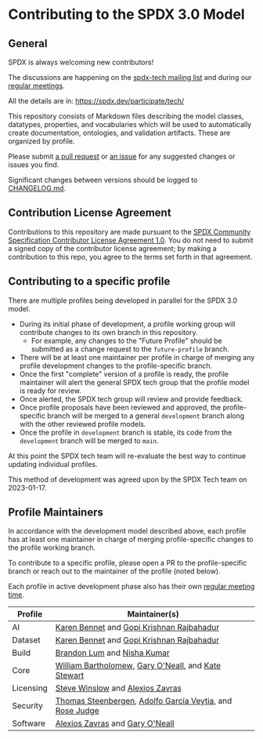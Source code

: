 # Contributing to the SPDX 3.0 Model

## General

SPDX is always welcoming new contributors!

The discussions are happening on the
[spdx-tech mailing list][spdx-tech-list]
and during our [regular meetings][meetings].

All the details are in: <https://spdx.dev/participate/tech/>

This repository consists of Markdown files describing the model classes,
datatypes, properties, and vocabularies which will be used to automatically
create documentation, ontologies, and validation artifacts.
These are organized by profile.

Please submit [a pull request][pull-requests] or [an issue][issues]
for any suggested changes or issues you find.

Significant changes between versions should be logged to
[CHANGELOG.md](CHANGELOG.md).

## Contribution License Agreement

Contributions to this repository are made pursuant to the
[SPDX Community Specification Contributor License Agreement 1.0][cla].
You do not need to submit a signed copy of the contributor license agreement;
by making a contribution to this repo, you agree to the terms set forth in that
agreement.

## Contributing to a specific profile

There are multiple profiles being developed in parallel for the SPDX 3.0 model.

- During its initial phase of development, a profile working group will
  contribute changes to its own branch in this repository.
  - For example, any changes to the "Future Profile" should be submitted as a
    change request to the `future-profile` branch.
- There will be at least one maintainer per profile in charge of merging any
  profile development changes to the profile-specific branch.
- Once the first "complete" version of a profile is ready,
  the profile maintainer will alert the general SPDX tech group that the
  profile model is ready for review.
- Once alerted, the SPDX tech group will review and provide feedback.
- Once profile proposals have been reviewed and approved, the profile-specific
  branch will be merged to a general `development` branch along with the other
  reviewed profile models.
- Once the profile in `development` branch is stable, its code from the
  `development` branch will be merged to `main`.

At this point the SPDX tech team will re-evaluate the best way to continue
updating individual profiles.

This method of development was agreed upon by the SPDX Tech team on 2023-01-17.

## Profile Maintainers

In accordance with the development model described above,
each profile has at least one maintainer in charge of merging profile-specific
changes to the profile working branch.

To contribute to a specific profile, please open a PR to the profile-specific
branch or reach out to the maintainer of the profile (noted below).

Each profile in active development phase also has their own
[regular meeting time](https://github.com/spdx/meetings#sub-groups-for-specific-topics).

| Profile | Maintainer(s) |
| ----------- | ----------- |
| AI | [Karen Bennet][gh-karen] and [Gopi Krishnan Rajbahadur][gh-gopi] |
| Dataset | [Karen Bennet][gh-karen] and [Gopi Krishnan Rajbahadur][gh-gopi] |
| Build | [Brandon Lum][gh-brandon] and [Nisha Kumar][gh-nisha] |
| Core | [William Bartholomew][gh-william], [Gary O'Neall][gh-gary], and [Kate Stewart][gh-kate] |
| Licensing | [Steve Winslow][gh-steve] and [Alexios Zavras][gh-alexios] |
| Security | [Thomas Steenbergen][gh-thomas], [Adolfo García Veytia][gh-adolfo], and [Rose Judge][gh-rose] |
| Software | [Alexios Zavras][gh-alexios] and [Gary O'Neall][gh-gary] |

[spdx-tech-list]: https://lists.spdx.org/mailman/listinfo/spdx-tech
[meetings]: https://github.com/spdx/meetings/
[issues]: https://github.com/spdx/spdx-3-model/issues/
[pull-requests]: https://github.com/spdx/spdx-3-model/pulls/
[cla]: CLA.md
[gh-karen]: https://github.com/bk
[gh-gopi]: https://github.com/rgopikrishnan91
[gh-brandon]: https://github.com/lumjjb
[gh-nisha]: https://github.com/nishakm
[gh-william]: https://github.com/iamwillbar
[gh-gary]: https://github.com/goneall
[gh-kate]: https://github.com/kestewart
[gh-steve]: https://github.com/swinslow
[gh-alexios]: https://github.com/zvr
[gh-thomas]: https://github.com/tsteenbe
[gh-adolfo]: https://github.com/puerco
[gh-rose]: https://github.com/rnjudge

